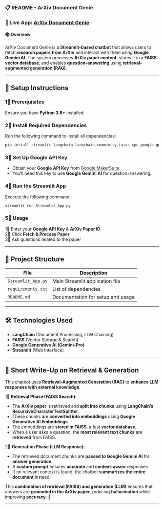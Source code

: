 ### 📋 README - ArXiv Document Genie  
### 🚀 Live App: [ArXiv Document Genie](https://arxiv-document-genie.streamlit.app/)
#### 📚 Overview  
ArXiv Document Genie is a **Streamlit-based chatbot** that allows users to fetch **research papers from ArXiv** and interact with them using **Google Gemini AI**. The system processes **ArXiv paper content**, stores it in a **FAISS vector database**, and enables **question-answering** using **retrieval-augmented generation (RAG).**  

---

## 🚀 Setup Instructions  

### **1⃣ Prerequisites**  
Ensure you have **Python 3.8+** installed.  

### **2⃣ Install Required Dependencies**  
Run the following command to install all dependencies:  
```bash
pip install streamlit langchain langchain_community faiss-cpu google-generativeai arxiv pymupdf
```

### **3⃣ Set Up Google API Key**  
- Obtain your **Google API Key** from [Google MakerSuite](https://makersuite.google.com/app/apikey).  
- You’ll need this key to use **Google Gemini AI** for question-answering.  

### **4⃣ Run the Streamlit App**  
Execute the following command:  
```bash
streamlit run Streamlit_App.py
```

### **5⃣ Usage**  
1⃣ Enter your **Google API Key** & **ArXiv Paper ID**  
2⃣ Click **Fetch & Process Paper**  
3⃣ Ask questions related to the paper  

---

## 📂 Project Structure  

| File | Description |
|------|------------|
| `Streamlit_App.py` | Main Streamlit application file |
| `requirements.txt` | List of dependencies |
| `README.md` | Documentation for setup and usage |

---

## 🛠 Technologies Used  
- **LangChain** (Document Processing, LLM Chaining)  
- **FAISS** (Vector Storage & Search)  
- **Google Generative AI (Gemini-Pro)**  
- **Streamlit** (Web Interface)  

---

## 📌 Short Write-Up on Retrieval & Generation  

This chatbot uses **Retrieval-Augmented Generation (RAG)** to **enhance LLM responses with external knowledge**.  

1⃣ **Retrieval Phase (FAISS Search):**  
   - The **ArXiv paper** is retrieved and **split into chunks** using **LangChain’s RecursiveCharacterTextSplitter**.  
   - These chunks are **converted into embeddings** using **Google Generative AI Embeddings**.  
   - The embeddings are **stored in FAISS**, a fast **vector database**.  
   - When a user asks a question, the **most relevant text chunks** are **retrieved** from FAISS.  

2⃣ **Generation Phase (LLM Response):**  
   - The retrieved document chunks are **passed to Google Gemini AI** for **answer generation**.  
   - A **custom prompt** ensures **accurate** and **context-aware** responses.  
   - If no relevant context is found, the chatbot **summarizes the entire document** instead.  

This **combination of retrieval (FAISS) and generation (LLM)** ensures that answers are **grounded in the ArXiv paper**, reducing **hallucination** while improving **accuracy**. 🚀  

---



